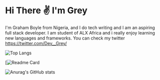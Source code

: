 # Hi There ✌ I'm Grey

I'm Graham Boyle from Nigeria, and I do tech writing and I am an aspiring full stack developer. I am student of ALX Africa and i really enjoy learning new languages and frameworks. You can check my twitter 
<https://twitter.com/Dev__Grey/>


![Top Langs](https://github-readme-stats.vercel.app/api/top-langs/?username=greybillions&langs_count=8)

[![Readme Card](https://github-readme-stats.vercel.app/api/pin/?username=greybillions&repo=github-readme-stats&show_owner)

![Anurag's GitHub stats](https://github-readme-stats.vercel.app/api?username=greybillions&show_icons=true)
